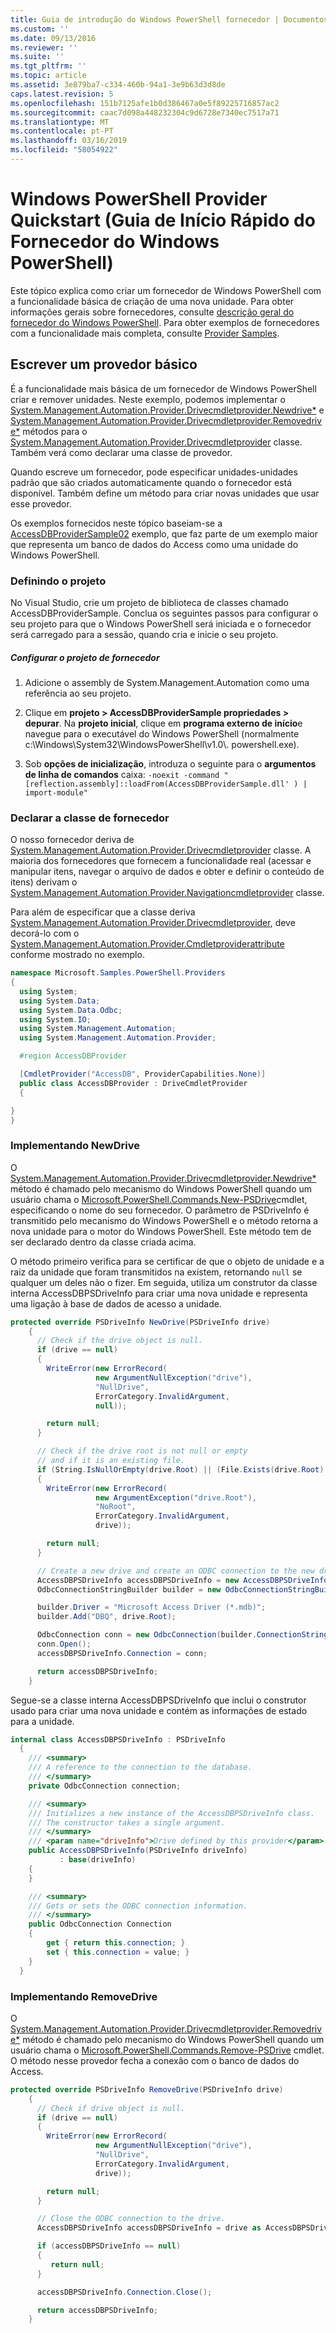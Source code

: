 ```yaml
---
title: Guia de introdução do Windows PowerShell fornecedor | Documentos da Microsoft
ms.custom: ''
ms.date: 09/13/2016
ms.reviewer: ''
ms.suite: ''
ms.tgt_pltfrm: ''
ms.topic: article
ms.assetid: 3e879ba7-c334-460b-94a1-3e9b63d3d8de
caps.latest.revision: 5
ms.openlocfilehash: 151b7125afe1b0d386467a0e5f89225716857ac2
ms.sourcegitcommit: caac7d098a448232304c9d6728e7340ec7517a71
ms.translationtype: MT
ms.contentlocale: pt-PT
ms.lasthandoff: 03/16/2019
ms.locfileid: "58054922"
---
```

# <a name="windows-powershell-provider-quickstart"></a>Windows PowerShell Provider Quickstart (Guia de Início Rápido do Fornecedor do Windows PowerShell)

Este tópico explica como criar um fornecedor de Windows PowerShell com a funcionalidade básica de criação de uma nova unidade. Para obter informações gerais sobre fornecedores, consulte [descrição geral do fornecedor do Windows PowerShell](./windows-powershell-provider-overview.md). Para obter exemplos de fornecedores com a funcionalidade mais completa, consulte [Provider Samples](./provider-samples.md).

## <a name="writing-a-basic-provider"></a>Escrever um provedor básico

É a funcionalidade mais básica de um fornecedor de Windows PowerShell criar e remover unidades. Neste exemplo, podemos implementar o [System.Management.Automation.Provider.Drivecmdletprovider.Newdrive*](/dotnet/api/System.Management.Automation.Provider.DriveCmdletProvider.NewDrive) e [System.Management.Automation.Provider.Drivecmdletprovider.Removedrive*](/dotnet/api/System.Management.Automation.Provider.DriveCmdletProvider.RemoveDrive) métodos para o [System.Management.Automation.Provider.Drivecmdletprovider](/dotnet/api/System.Management.Automation.Provider.DriveCmdletProvider) classe. Também verá como declarar uma classe de provedor.

Quando escreve um fornecedor, pode especificar unidades-unidades padrão que são criados automaticamente quando o fornecedor está disponível. Também define um método para criar novas unidades que usar esse provedor.

Os exemplos fornecidos neste tópico baseiam-se a [AccessDBProviderSample02](./accessdbprovidersample02.md) exemplo, que faz parte de um exemplo maior que representa um banco de dados do Access como uma unidade do Windows PowerShell.

### <a name="setting-up-the-project"></a>Definindo o projeto

No Visual Studio, crie um projeto de biblioteca de classes chamado AccessDBProviderSample. Conclua os seguintes passos para configurar o seu projeto para que o Windows PowerShell será iniciada e o fornecedor será carregado para a sessão, quando cria e inicie o seu projeto.

##### <a name="configure-the-provider-project"></a>Configurar o projeto de fornecedor

1. Adicione o assembly de System.Management.Automation como uma referência ao seu projeto.

2. Clique em **projeto > AccessDBProviderSample propriedades > depurar**. Na **projeto inicial**, clique em **programa externo de início**e navegue para o executável do Windows PowerShell (normalmente c:\Windows\System32\WindowsPowerShell\v1.0\\. powershell.exe).

3. Sob **opções de inicialização**, introduza o seguinte para o **argumentos de linha de comandos** caixa: `-noexit -command "[reflection.assembly]::loadFrom(AccessDBProviderSample.dll' ) | import-module"`

### <a name="declaring-the-provider-class"></a>Declarar a classe de fornecedor

O nosso fornecedor deriva de [System.Management.Automation.Provider.Drivecmdletprovider](/dotnet/api/System.Management.Automation.Provider.DriveCmdletProvider) classe. A maioria dos fornecedores que fornecem a funcionalidade real (acessar e manipular itens, navegar o arquivo de dados e obter e definir o conteúdo de itens) derivam o [System.Management.Automation.Provider.Navigationcmdletprovider](/dotnet/api/System.Management.Automation.Provider.NavigationCmdletProvider) classe.

Para além de especificar que a classe deriva [System.Management.Automation.Provider.Drivecmdletprovider](/dotnet/api/System.Management.Automation.Provider.DriveCmdletProvider), deve decorá-lo com o [ System.Management.Automation.Provider.Cmdletproviderattribute](/dotnet/api/System.Management.Automation.Provider.CmdletProviderAttribute) conforme mostrado no exemplo.

```csharp
namespace Microsoft.Samples.PowerShell.Providers
{
  using System;
  using System.Data;
  using System.Data.Odbc;
  using System.IO;
  using System.Management.Automation;
  using System.Management.Automation.Provider;

  #region AccessDBProvider

  [CmdletProvider("AccessDB", ProviderCapabilities.None)]
  public class AccessDBProvider : DriveCmdletProvider
  {

}
}
```

### <a name="implementing-newdrive"></a>Implementando NewDrive

O [System.Management.Automation.Provider.Drivecmdletprovider.Newdrive*](/dotnet/api/System.Management.Automation.Provider.DriveCmdletProvider.NewDrive) método é chamado pelo mecanismo do Windows PowerShell quando um usuário chama o [Microsoft.PowerShell.Commands.New-PSDrive](/dotnet/api/Microsoft.PowerShell.Commands.New-PSDrive)cmdlet, especificando o nome do seu fornecedor. O parâmetro de PSDriveInfo é transmitido pelo mecanismo do Windows PowerShell e o método retorna a nova unidade para o motor do Windows PowerShell. Este método tem de ser declarado dentro da classe criada acima.

O método primeiro verifica para se certificar de que o objeto de unidade e a raiz da unidade que foram transmitidos na existem, retornando `null` se qualquer um deles não o fizer. Em seguida, utiliza um construtor da classe interna AccessDBPSDriveInfo para criar uma nova unidade e representa uma ligação à base de dados de acesso a unidade.

```csharp
protected override PSDriveInfo NewDrive(PSDriveInfo drive)
    {
      // Check if the drive object is null.
      if (drive == null)
      {
        WriteError(new ErrorRecord(
                   new ArgumentNullException("drive"),
                   "NullDrive",
                   ErrorCategory.InvalidArgument,
                   null));

        return null;
      }

      // Check if the drive root is not null or empty
      // and if it is an existing file.
      if (String.IsNullOrEmpty(drive.Root) || (File.Exists(drive.Root) == false))
      {
        WriteError(new ErrorRecord(
                   new ArgumentException("drive.Root"),
                   "NoRoot",
                   ErrorCategory.InvalidArgument,
                   drive));

        return null;
      }

      // Create a new drive and create an ODBC connection to the new drive.
      AccessDBPSDriveInfo accessDBPSDriveInfo = new AccessDBPSDriveInfo(drive);
      OdbcConnectionStringBuilder builder = new OdbcConnectionStringBuilder();

      builder.Driver = "Microsoft Access Driver (*.mdb)";
      builder.Add("DBQ", drive.Root);

      OdbcConnection conn = new OdbcConnection(builder.ConnectionString);
      conn.Open();
      accessDBPSDriveInfo.Connection = conn;

      return accessDBPSDriveInfo;
    }
```

Segue-se a classe interna AccessDBPSDriveInfo que inclui o construtor usado para criar uma nova unidade e contém as informações de estado para a unidade.

```csharp
internal class AccessDBPSDriveInfo : PSDriveInfo
  {
    /// <summary>
    /// A reference to the connection to the database.
    /// </summary>
    private OdbcConnection connection;

    /// <summary>
    /// Initializes a new instance of the AccessDBPSDriveInfo class.
    /// The constructor takes a single argument.
    /// </summary>
    /// <param name="driveInfo">Drive defined by this provider</param>
    public AccessDBPSDriveInfo(PSDriveInfo driveInfo)
           : base(driveInfo)
    {
    }

    /// <summary>
    /// Gets or sets the ODBC connection information.
    /// </summary>
    public OdbcConnection Connection
    {
        get { return this.connection; }
        set { this.connection = value; }
    }
  }
```

### <a name="implementing-removedrive"></a>Implementando RemoveDrive

O [System.Management.Automation.Provider.Drivecmdletprovider.Removedrive*](/dotnet/api/System.Management.Automation.Provider.DriveCmdletProvider.RemoveDrive) método é chamado pelo mecanismo do Windows PowerShell quando um usuário chama o [Microsoft.PowerShell.Commands.Remove-PSDrive](/dotnet/api/Microsoft.PowerShell.Commands.Remove-PSDrive) cmdlet. O método nesse provedor fecha a conexão com o banco de dados do Access.

```csharp
protected override PSDriveInfo RemoveDrive(PSDriveInfo drive)
    {
      // Check if drive object is null.
      if (drive == null)
      {
        WriteError(new ErrorRecord(
                   new ArgumentNullException("drive"),
                   "NullDrive",
                   ErrorCategory.InvalidArgument,
                   drive));

        return null;
      }

      // Close the ODBC connection to the drive.
      AccessDBPSDriveInfo accessDBPSDriveInfo = drive as AccessDBPSDriveInfo;

      if (accessDBPSDriveInfo == null)
      {
         return null;
      }

      accessDBPSDriveInfo.Connection.Close();

      return accessDBPSDriveInfo;
    }
```